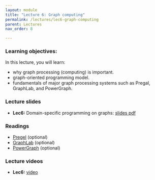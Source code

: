 ```yaml
---
layout: module
title: "Lecture 6: Graph computing"
permalink: /lectures/lec6-graph-computing
parent: Lectures
nav_order: 8

---
```

### Learning objectives:

In this lecture, you will learn:

* why graph processing (computing) is important.
* graph-oriented programming model.
* fundamentals of major graph processing systems such as Pregal, GraphLab, and PowerGraph.


### Lecture slides

* **Lec6:** Domain-specific programming on graphs: [slides pdf](/ds5110-spring23/assets/docs/lec6-graph-processing.pdf)


### Readings 

* [Pregel](https://research.google/pubs/pub37252/) (optional)
* [GraphLab](https://arxiv.org/ftp/arxiv/papers/1408/1408.2041.pdf) (optional)
* [PowerGraph](https://www.usenix.org/conference/osdi12/technical-sessions/presentation/gonzalez) (optional)


### Lecture videos

* **Lec6:** [video](https://edstem.org/us/courses/32938/discussion/2815631)
